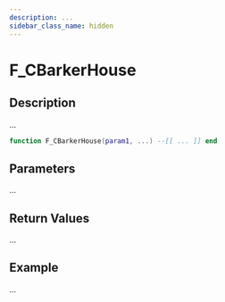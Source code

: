 ```yaml
---
description: ...
sidebar_class_name: hidden
---
```


# F_CBarkerHouse

## Description

...

```lua
function F_CBarkerHouse(param1, ...) --[[ ... ]] end
```

## Parameters

...

## Return Values

...

## Example

...

